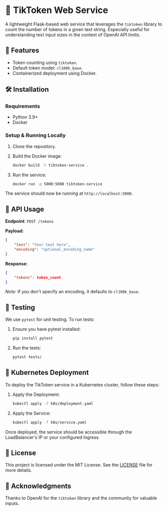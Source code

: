 # 🔢 TikToken Web Service

A lightweight Flask-based web service that leverages the `tiktoken` library to count the number of tokens in a given text string. Especially useful for understanding text input sizes in the context of OpenAI API limits.

## 🚀 Features
- Token counting using `tiktoken`.
- Default token model: `cl100k_base`.
- Containerized deployment using Docker.

## 🛠️ Installation

### Requirements
- Python 3.9+
- Docker

### Setup & Running Locally

1. Clone the repository.

2. Build the Docker image:
   ```bash
   docker build -t tiktoken-service .
   ```

3. Run the service:
   ```bash
   docker run -p 5000:5000 tiktoken-service
   ```

The service should now be running at `http://localhost:5000`.

## 📝 API Usage

**Endpoint**: `POST /tokens`

**Payload**:
```json
{
    "text": "Your text here",
    "encoding": "optional_encoding_name"
}
```

**Response**:
```json
{
    "tokens": token_count
}
```

*Note*: If you don't specify an encoding, it defaults to `cl100k_base`.

## 🧪 Testing

We use `pytest` for unit testing. To run tests:

1. Ensure you have pytest installed:
   ```bash
   pip install pytest
   ```

2. Run the tests:
   ```bash
   pytest tests/
   ```

## 🐳 Kubernetes Deployment

To deploy the TikToken service in a Kubernetes cluster, follow these steps:

1. Apply the Deployment:
   ```bash
   kubectl apply -f k8s/deployment.yaml
   ```

2. Apply the Service:
   ```bash
   kubectl apply -f k8s/service.yaml
   ```

Once deployed, the service should be accessible through the LoadBalancer's IP or your configured Ingress.

## 📜 License

This project is licensed under the MIT License. See the [LICENSE](LICENSE) file for more details.

## 🙏 Acknowledgments

Thanks to OpenAI for the `tiktoken` library and the community for valuable inputs.
